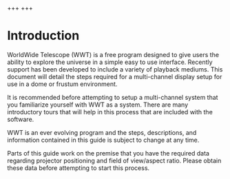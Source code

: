 +++
+++

# Introduction

WorldWide Telescope (WWT) is a free program designed to give users the ability to explore the universe in a simple easy to use interface. Recently support has been developed to include a variety of playback mediums. This document will detail the steps required for a multi-channel display setup for use in a dome or frustum environment.

It is recommended before attempting to setup a multi-channel system that you familiarize yourself with WWT as a system. There are many introductory tours that will help in this process that are included with the software.

WWT is an ever evolving program and the steps, descriptions, and information contained in this guide is subject to change at any time.

Parts of this guide work on the premise that you have the required data regarding projector positioning and field of view/aspect ratio. Please obtain these data before attempting to start this process.
